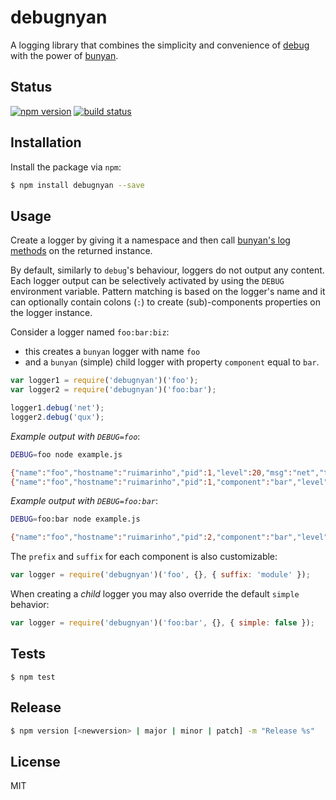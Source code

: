 # debugnyan

A logging library that combines the simplicity and convenience of [debug](https://github.com/visionmedia/debug) with the power of [bunyan](https://github.com/trentm/node-bunyan).

## Status

[![npm version][npm-image]][npm-url]
[![build status][travis-image]][travis-url]

## Installation

Install the package via `npm`:

```bash
$ npm install debugnyan --save
```

## Usage

Create a logger by giving it a namespace and then call [bunyan's log methods](https://github.com/trentm/node-bunyan#log-method-api) on the returned instance.

By default, similarly to `debug`'s behaviour, loggers do not output any content. Each logger output can be selectively activated by using the `DEBUG` environment variable.
Pattern matching is based on the logger's name and it can optionally contain colons (`:`) to create (sub)-components properties on the logger instance.

Consider a logger named `foo:bar:biz`:

- this creates a `bunyan` logger with name `foo`
- and a `bunyan` (simple) child logger with property `component` equal to `bar`.

```js
var logger1 = require('debugnyan')('foo');
var logger2 = require('debugnyan')('foo:bar');

logger1.debug('net');
logger2.debug('qux');
```

*Example output with `DEBUG=foo`*:

```bash
DEBUG=foo node example.js

{"name":"foo","hostname":"ruimarinho","pid":1,"level":20,"msg":"net","time":"2016-10-04T18:54:14.530Z","v":0}
{"name":"foo","hostname":"ruimarinho","pid":1,"component":"bar","level":20,"msg":"qux","time":"2016-10-04T18:54:14.531Z","v":0}
```

*Example output with `DEBUG=foo:bar`*:

```bash
DEBUG=foo:bar node example.js

{"name":"foo","hostname":"ruimarinho","pid":2,"component":"bar","level":20,"msg":"qux","time":"2016-10-04T18:55:08.217Z","v":0}
```

The `prefix` and `suffix` for each component is also customizable:

```js
var logger = require('debugnyan')('foo', {}, { suffix: 'module' });
```

When creating a _child_ logger you may also override the default `simple` behavior:

```js
var logger = require('debugnyan')('foo:bar', {}, { simple: false });
```

## Tests

```
$ npm test
```

## Release

```sh
$ npm version [<newversion> | major | minor | patch] -m "Release %s"
```

## License

MIT

[npm-image]: https://img.shields.io/npm/v/debugnyan.svg
[npm-url]: https://www.npmjs.com/package/debugnyan
[travis-image]: https://travis-ci.org/seegno/debugnyan.svg
[travis-url]: https://travis-ci.org/seegno/debugnyan
